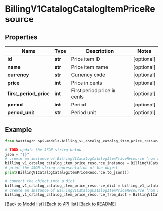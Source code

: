 # BillingV1CatalogCatalogItemPriceResource


## Properties

Name | Type | Description | Notes
------------ | ------------- | ------------- | -------------
**id** | **str** | Price item ID | [optional] 
**name** | **str** | Price item name | [optional] 
**currency** | **str** | Currency code | [optional] 
**price** | **int** | Price in cents | [optional] 
**first_period_price** | **int** | First period price in cents | [optional] 
**period** | **int** | Period | [optional] 
**period_unit** | **str** | Period unit | [optional] 

## Example

```python
from hostinger-api.models.billing_v1_catalog_catalog_item_price_resource import BillingV1CatalogCatalogItemPriceResource

# TODO update the JSON string below
json = "{}"
# create an instance of BillingV1CatalogCatalogItemPriceResource from a JSON string
billing_v1_catalog_catalog_item_price_resource_instance = BillingV1CatalogCatalogItemPriceResource.from_json(json)
# print the JSON string representation of the object
print(BillingV1CatalogCatalogItemPriceResource.to_json())

# convert the object into a dict
billing_v1_catalog_catalog_item_price_resource_dict = billing_v1_catalog_catalog_item_price_resource_instance.to_dict()
# create an instance of BillingV1CatalogCatalogItemPriceResource from a dict
billing_v1_catalog_catalog_item_price_resource_from_dict = BillingV1CatalogCatalogItemPriceResource.from_dict(billing_v1_catalog_catalog_item_price_resource_dict)
```
[[Back to Model list]](../README.md#documentation-for-models) [[Back to API list]](../README.md#documentation-for-api-endpoints) [[Back to README]](../README.md)


